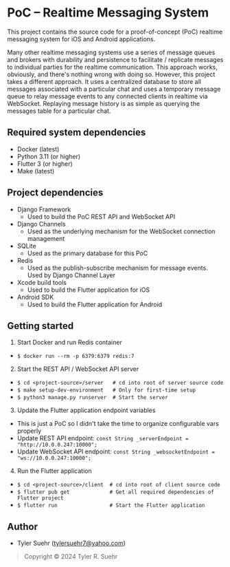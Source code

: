 # PoC – Realtime Messaging System

This project contains the source code for a proof-of-concept (PoC) realtime messaging system for iOS and Android applications.

Many other realtime messaging systems use a series of message queues and brokers with durability and persistence to facilitate / replicate messages to individual parties for the realtime communication. This approach works, obviously, and there's nothing wrong with doing so. However, this project takes a different approach. It uses a centralized database to store all messages associated with a particular chat and uses a temporary message queue to relay message events to any connected clients in realtime via WebSocket. Replaying message history is as simple as querying the messages table for a particular chat. 

## Required system dependencies
- Docker (latest)
- Python 3.11 (or higher)
- Flutter 3 (or higher)
- Make (latest)

## Project dependencies
- Django Framework
  - Used to build the PoC REST API and WebSocket API
- Django Channels
  - Used as the underlying mechanism for the WebSocket connection management
- SQLite
  - Used as the primary database for this PoC
- Redis
  - Used as the publish-subscribe mechanism for message events. Used by Django Channel Layer
- Xcode build tools
  - Used to build the Flutter application for iOS
- Android SDK
  - Used to build the Flutter application for Android

## Getting started
1. Start Docker and run Redis container
  - `$ docker run --rm -p 6379:6379 redis:7`

2. Start the REST API / WebSocket API server
  - `$ cd <project-source>/server   # cd into root of server source code`
  - `$ make setup-dev-environment   # Only for first-time setup`
  - `$ python3 manage.py runserver  # Start the server`

3. Update the Flutter application endpoint variables
  - This is just a PoC so I didn't take the time to organize configurable vars properly
  - Update REST API endpoint: `const String _serverEndpoint = "http://10.0.0.247:10000";`
  - Update WebSocket API endpoint: `const String _websocketEndpoint = "ws://10.0.0.247:10000";`

4. Run the Flutter application
  - `$ cd <project-source>/client  # cd into root of client source code`
  - `$ flutter pub get             # Get all required dependencies of Flutter project`
  - `$ flutter run                 # Start the Flutter application`

## Author
- Tyler Suehr (tylersuehr7@yahoo.com)

> Copyright © 2024 Tyler R. Suehr
